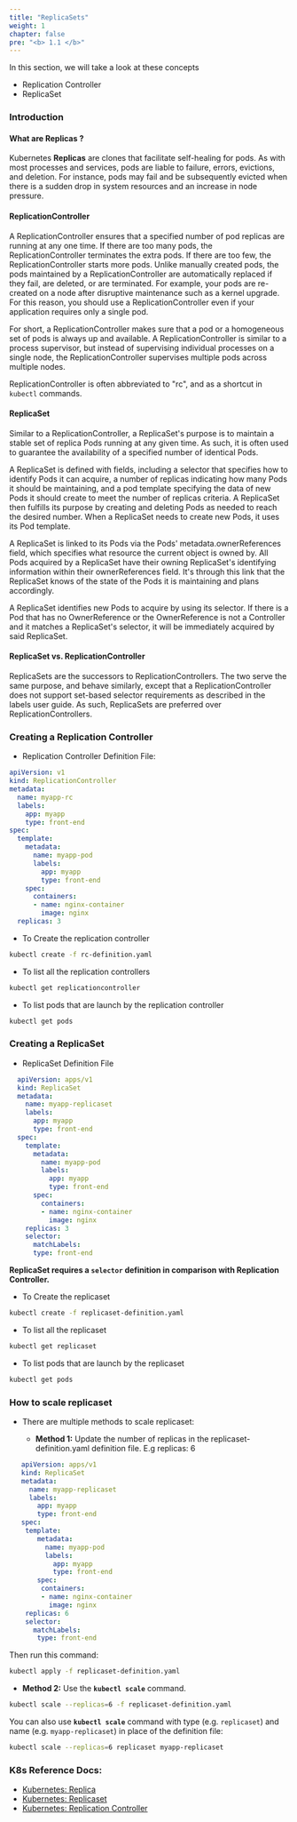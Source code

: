 ```yaml
---
title: "ReplicaSets"
weight: 1
chapter: false
pre: "<b> 1.1 </b>"
---
```


In this section, we will take a look at these concepts
- Replication Controller
- ReplicaSet

### Introduction
#### What are Replicas ?
Kubernetes **Replicas** are clones that facilitate self-healing for pods. As with most processes and services, pods are liable to failure, errors, evictions, and deletion. For instance, pods may fail and be subsequently evicted when there is a sudden drop in system resources and an increase in node pressure.

#### ReplicationController
A ReplicationController ensures that a specified number of pod replicas are running at any one time. If there are too many pods, the ReplicationController terminates the extra pods. If there are too few, the ReplicationController starts more pods. Unlike manually created pods, the pods maintained by a ReplicationController are automatically replaced if they fail, are deleted, or are terminated. For example, your pods are re-created on a node after disruptive maintenance such as a kernel upgrade. For this reason, you should use a ReplicationController even if your application requires only a single pod.

For short, a ReplicationController makes sure that a pod or a homogeneous set of pods is always up and available. A ReplicationController is similar to a process supervisor, but instead of supervising individual processes on a single node, the ReplicationController supervises multiple pods across multiple nodes.

ReplicationController is often abbreviated to "rc", and as a shortcut in `kubectl` commands.

#### ReplicaSet
Similar to a ReplicationController, a ReplicaSet's purpose is to maintain a stable set of replica Pods running at any given time. As such, it is often used to guarantee the availability of a specified number of identical Pods.

A ReplicaSet is defined with fields, including a selector that specifies how to identify Pods it can acquire, a number of replicas indicating how many Pods it should be maintaining, and a pod template specifying the data of new Pods it should create to meet the number of replicas criteria. A ReplicaSet then fulfills its purpose by creating and deleting Pods as needed to reach the desired number. When a ReplicaSet needs to create new Pods, it uses its Pod template.

A ReplicaSet is linked to its Pods via the Pods' metadata.ownerReferences field, which specifies what resource the current object is owned by. All Pods acquired by a ReplicaSet have their owning ReplicaSet's identifying information within their ownerReferences field. It's through this link that the ReplicaSet knows of the state of the Pods it is maintaining and plans accordingly.

A ReplicaSet identifies new Pods to acquire by using its selector. If there is a Pod that has no OwnerReference or the OwnerReference is not a Controller and it matches a ReplicaSet's selector, it will be immediately acquired by said ReplicaSet.

#### ReplicaSet vs. ReplicationController
ReplicaSets are the successors to ReplicationControllers. The two serve the same purpose, and behave similarly, except that a ReplicationController does not support set-based selector requirements as described in the labels user guide. As such, ReplicaSets are preferred over ReplicationControllers.

### Creating a Replication Controller
  - Replication Controller Definition File:
  
```yaml
apiVersion: v1
kind: ReplicationController
metadata:
  name: myapp-rc
  labels:
    app: myapp
    type: front-end
spec:
  template:
    metadata:
      name: myapp-pod
      labels:
        app: myapp
        type: front-end
    spec:
      containers:
      - name: nginx-container
        image: nginx
  replicas: 3
```
  - To Create the replication controller

```bash
kubectl create -f rc-definition.yaml
```

  - To list all the replication controllers

```bash
kubectl get replicationcontroller
```
  - To list pods that are launch by the replication controller

```bash
kubectl get pods
```
    
### Creating a ReplicaSet
  
  - ReplicaSet Definition File

```yaml
  apiVersion: apps/v1
  kind: ReplicaSet
  metadata:
    name: myapp-replicaset
    labels:
      app: myapp
      type: front-end
  spec:
    template:
      metadata:
        name: myapp-pod
        labels:
          app: myapp
          type: front-end
      spec:
        containers:
        - name: nginx-container
          image: nginx
    replicas: 3
    selector:
      matchLabels:
      type: front-end
```
**ReplicaSet requires a `selector` definition in comparison with Replication Controller.**
   
  - To Create the replicaset

```bash
kubectl create -f replicaset-definition.yaml
```
  - To list all the replicaset

```bash
kubectl get replicaset
```

  - To list pods that are launch by the replicaset

```bash
kubectl get pods
```
  
### How to scale replicaset
- There are multiple methods to scale replicaset:

  - **Method 1:** Update the number of replicas in the replicaset-definition.yaml definition file. E.g replicas: 6 

 ```yaml
    apiVersion: apps/v1
    kind: ReplicaSet
    metadata:
      name: myapp-replicaset
      labels:
        app: myapp
        type: front-end
    spec:
     template:
        metadata:
          name: myapp-pod
          labels:
            app: myapp
            type: front-end
        spec:
         containers:
         - name: nginx-container
           image: nginx
     replicas: 6
     selector:
       matchLabels:
        type: front-end
```
  
  Then run this command:

```bash
kubectl apply -f replicaset-definition.yaml
```
  - **Method 2:** Use the **`kubectl scale`** command.

```bash
kubectl scale --replicas=6 -f replicaset-definition.yaml
```

  You can also use **`kubectl scale`** command with type (e.g. `replicaset`) and name (e.g. `myapp-replicaset`) in place of the definition file:

```bash
kubectl scale --replicas=6 replicaset myapp-replicaset
```

### K8s Reference Docs:
- [Kubernetes: Replica](https://sematext.com/glossary/kubernetes-replica/)
- [Kubernetes: Replicaset](https://kubernetes.io/docs/concepts/workloads/controllers/replicaset/)
- [Kubernetes: Replication Controller](https://kubernetes.io/docs/concepts/workloads/controllers/replicationcontroller/)